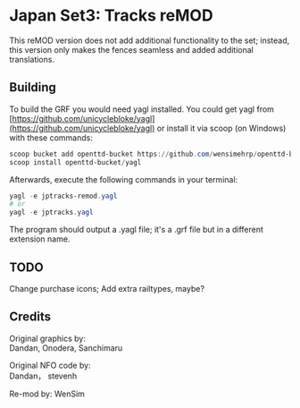 # Japan Set3: Tracks reMOD

This reMOD version does not add additional functionality to the set; instead, this version only makes the fences seamless and added additional translations.

## Building

To build the GRF you would need yagl installed. You could get yagl from [https://github.com/unicyclebloke/yagl](https://github.com/unicyclebloke/yagl) or install it via scoop (on Windows) with these commands:

```powershell
scoop bucket add openttd-bucket https://github.com/wensimehrp/openttd-bucket
scoop install openttd-bucket/yagl
```

Afterwards, execute the following commands in your terminal:

```powershell
yagl -e jptracks-remod.yagl
# or
yagl -e jptracks.yagl
```

The program should output a .yagl file; it's a .grf file but in a different extension name.

## TODO

Change purchase icons;
Add extra railtypes, maybe?

## Credits

Original graphics by:\
Dandan, Onodera, Sanchimaru

Original NFO code by:\
Dandan， stevenh

Re-mod by:
WenSim
